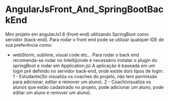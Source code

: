 # AngularJsFront_And_SpringBootBackEnd
Mini projeto em angularJs1.6 (front-end) utilizando SpringBoot como servidor (back-end).
Para rodar o front end pode se utilizar qualquer IDE de sua preferência como:
- webStorm, sublime, visual code etc...
Para rodar o back end recomenda-se rodar no Intellij(onde é necessário instalar o plugin do springBoot e rodar em Application.js)
A aplicação é baseada em um login pré definido no servidor back-end, onde existe dois tipos de login:
1 - Estudante(Só visualiza os coaches do projeto, não tem permissão para adicionar, editar e remover um aluno).
2 - Coach(visualiza os alunos que estão cadastrado no projeto, pode adicionar um aluno, pode editar um aluno e remover um aluno).


